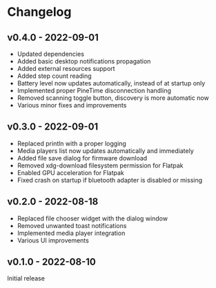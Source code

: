 # Changelog

## v0.4.0 - 2022-09-01

- Updated dependencies
- Added basic desktop notifications propagation
- Added external resources support
- Added step count reading
- Battery level now updates automatically, instead of at startup only
- Implemented proper PineTime disconnection handling
- Removed scanning toggle button, discovery is more automatic now
- Various minor fixes and improvements


## v0.3.0 - 2022-09-01

- Replaced println with a proper logging
- Media players list now updates automatically and immediately
- Added file save dialog for firmware download
- Removed xdg-download filesystem permission for Flatpak
- Enabled GPU acceleration for Flatpak
- Fixed crash on startup if bluetooth adapter is disabled or missing


## v0.2.0 - 2022-08-18

- Replaced file chooser widget with the dialog window
- Removed unwanted toast notifications
- Implemented media player integration
- Various UI improvements


## v0.1.0 - 2022-08-10

Initial release
